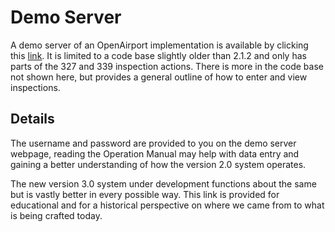 # Demo Server #

A demo server of an OpenAirport implementation is available by clicking this [link](http://demoserver.openairport.org/).  It is limited to a code base slightly older than 2.1.2 and only has parts of the 327 and 339 inspection actions. There is more in the code base not shown here, but provides a general outline of how to enter and view inspections.

## Details ##

The username and password are provided to you on the demo server webpage, reading the Operation Manual may help with data entry and gaining a better understanding of how the version 2.0 system operates.

The new version 3.0 system under development functions about the same but is vastly better in every possible way. This link is provided for educational and for a historical perspective on where we came from to what is being crafted today.